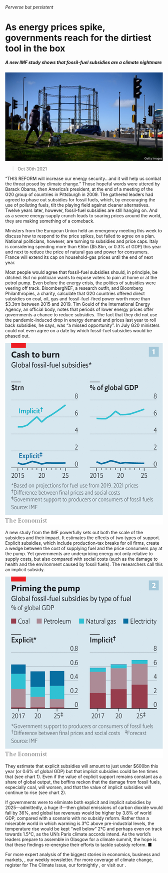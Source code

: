 ###### Perverse but persistent

# As energy prices spike, governments reach for the dirtiest tool in the box 

##### A new IMF study shows that fossil-fuel subsidies are a climate nightmare 

![image](images/20211030_fnp502.jpg) 

> Oct 30th 2021 

“THIS REFORM will increase our energy security...and it will help us combat the threat posed by climate change.” Those hopeful words were uttered by Barack Obama, then America’s president, at the end of a meeting of the G20 group of countries in Pittsburgh in 2009. The gathered leaders had agreed to phase out subsidies for fossil fuels, which, by encouraging the use of polluting fuels, tilt the playing field against cleaner alternatives. Twelve years later, however, fossil-fuel subsidies are still hanging on. And as a severe energy-supply crunch leads to soaring prices around the world, they are making something of a comeback.

Ministers from the European Union held an emergency meeting this week to discuss how to respond to the price spikes, but failed to agree on a plan. National politicians, however, are turning to subsidies and price caps. Italy is considering spending more than €5bn ($5.8bn, or 0.3% of GDP) this year and next to reduce the price of natural gas and power for consumers. France will extend its cap on household-gas prices until the end of next year.


Most people would agree that fossil-fuel subsidies should, in principle, be ditched. But no politician wants to expose voters to pain at home or at the petrol pump. Even before the energy crisis, the politics of subsidies were veering off track. BloombergNEF, a research outfit, and Bloomberg Philanthropies, a charity, calculate that G20 countries offered direct subsidies on coal, oil, gas and fossil-fuel-fired power worth more than $3.3trn between 2015 and 2019. Tim Gould of the International Energy Agency, an official body, notes that periods of lower energy prices offer governments a chance to reduce subsidies. The fact that they did not use the pandemic-induced drop in energy demand and prices last year to roll back subsidies, he says, was “a missed opportunity”. In July G20 ministers could not even agree on a date by which fossil-fuel subsidies would be phased out.

![image](images/20211030_FNC855_0.png) 


A new study from the IMF powerfully sets out both the scale of the subsidies and their impact. It estimates the effects of two types of support. Explicit subsidies, which include production-tax breaks for oil firms, create a wedge between the cost of supplying fuel and the price consumers pay at the pump. Yet governments are underpricing energy not only relative to supply costs, but also compared with social costs (such as the damage to health and the environment caused by fossil fuels). The researchers call this an implicit subsidy.

![image](images/20211030_FNC856_0.png) 


They estimate that explicit subsidies will amount to just under $600bn this year (or 0.6% of global GDP) but that implicit subsidies could be ten times that (see chart 1). Even if the value of explicit support remains constant as a share of global output, the boffins reckon that the damage from fossil fuels, especially coal, will worsen, and that the value of implicit subsidies will continue to rise (see chart 2).

If governments were to eliminate both explicit and implicit subsidies by 2025—admittedly, a huge if—then global emissions of carbon dioxide would fall by 36%, and global tax revenues would be higher by 3.8% of world GDP, compared with a scenario with no subsidy reform. Rather than a miserable world in which warming is 3°C above pre-industrial levels, the temperature rise would be kept “well below” 2°C and perhaps even on track towards 1.5°C, as the UN’s Paris climate accords intend. As the world’s leaders prepare to assemble in Glasgow for a climate summit, the hope is that these findings re-energise their efforts to tackle subsidy reform. ■

For more expert analysis of the biggest stories in economics, business and markets, , our weekly newsletter. For more coverage of climate change, register for The Climate Issue, our fortnightly , or visit our .

